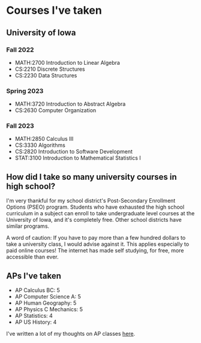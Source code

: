 # Courses I've taken
## University of Iowa
### Fall 2022
- MATH:2700 Introduction to Linear Algebra
- CS:2210 Discrete Structures
- CS:2230 Data Structures

### Spring 2023
- MATH:3720 Introduction to Abstract Algebra
- CS:2630 Computer Organization

### Fall 2023
- MATH:2850 Calculus III
- CS:3330 Algorithms
- CS:2820 Introduction to Software Development
- STAT:3100 Introduction to Mathematical Statistics I

## How did I take so many university courses in high school?
I'm very thankful for my school district's Post-Secondary Enrollment Options (PSEO) program. Students who have exhausted the high school curriculum in a subject can enroll to take undergraduate level courses at the University of Iowa, and it's completely free. Other school districts have similar programs.

A word of caution: If you have to pay more than a few hundred dollars to take a university class, I would advise against it. This applies especially to paid online courses! The internet has made self studying, for free, more accessible than ever.

## APs I've taken
- AP Calculus BC: 5
- AP Computer Science A: 5
- AP Human Geography: 5
- AP Physics C Mechanics: 5
- AP Statistics: 4
- AP US History: 4

I've written a lot of my thoughts on AP classes [here](/essays/apclasses.md).